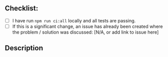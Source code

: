 ## Checklist:

- [ ] I have run `npm run ci:all` locally and all tests are passing.
- [ ] If this is a significant change, an issue has already been created where the problem / solution was discussed: [N/A, or add link to issue here]

## Description

<!-- Add PR description here -->

